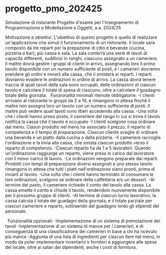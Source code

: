 # progetto_pmo_202425

Simulazione di ristorante
Progetto d'esame per l'insegnamento di Programmazione e Modellazione a Oggetti, a.a. 2024/25

Motivazione e obiettivi:
L'obiettivo di questo progetto è quello di realizzare un'applicazione che simuli il funzionamento di un ristorante. Il locale sarà composto da tre reparti per la prepazione di cibo e bevande (cucina, pizzeria e bar), più cassa e sala. La sala conterrà una serie di tavoli di capacità differenti, suddivisi in ranghi, ciascuno assegnato a un cameriere. Il maitre dovrà gestire i gruppi di clienti in arrivo, assegnando loro il primo tavolo disponibile con un numero sufficiente di posti, e i camerieri dovranno prendere gli ordini e inviarli alla cassa, che li smisterà ai reparti. I reparti dovranno evadere le ordinazioni in ordine di arrivo. La cassa dovrà tenere traccia di quali tavoli della sala sono occupati, delle ordinazioni di ciascun tavolo e calcolare il totale di spesa di ciascuno, oltre a calcolare il guadagno totale della giornata.
 
Funzionalità minimali ritenute obbligatorie:
-I clienti arrivano al ristorante in gruppi da 2 a 10, e rimangono in attesa finchè il maitre non assegna loro un tavolo con un numero sufficiente di posti. Il maitre può vedere quali tavoli sono liberi accedendo alla cassa.
-Una volta che i clienti hanno preso posto, il cameriere del rango in cui si trova il tavolo notifica la cassa che il tavolo è occupato
-I clienti scelgono cosa ordinare dal menu. Ciasun prodotto nel menù ha associato il prezzo, il reparto di competenza e il tempo di preparazione. Ciascun cliente sceglie di ordinare una bevanda e un piatto dalla cucina o dalla pizzeria.
-Il cameriere raccoglie l'ordinazione e la invia alla cassa, che smista ciascun prodotto verso il reparto di competenza. 
-Ciascun reparto ha da 1 a 5 lavoratori. Quando un'ordinazione raggiunge un reparto, viene presa in carico dal lavoratore con il minor carico di lavoro.
-Le ordinazioni vengono preparate dai reparti. Prodotti con tempi di preparazione diversi assegnati a uno stesso tavolo rimangono in attesa che tutti i piatti nell'ordinazione siano pronti, prima di inviarli al tavolo.
-Una volta che i clienti hanno terminato di consumare le loro ordinazioni, scelgono se ordinare della caffetteria e/o un dessert.
-Al termine del pasto, il cameriere richiede il conto del tavolo alla cassa. La cassa emette il conto e chiude il tavolo, rendendolo nuovamente disponibile per il prossimo gruppo di clienti. 
-Al termine di ciascun turno lavorativo, la cassa calcola il totale dei guadagni della giornata, e il totale parziale per ciascun cameriere e reparto, sottraendo dal guadagno lordo gli stipendi del personale. 
 
 
Funzionalità opzionali:
-Implementazione di un sistema di prenotazione dei tavoli
-Implementazione di un sistema di mance per i camerieri, e di conseguenza di una classificazione dei camerieri in base a chi ha ricevuto più mance
-Aggiunta di una lista di ingredienti per ciascun item nel menù, in modo da poter implementare inventario e fornitori e aggiungere alle spese del locale, oltre ai salari dei dipendenti, anche i costi di fornitura.